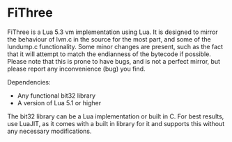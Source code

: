 # FiThree
FiThree is a Lua 5.3 vm implementation using Lua.
It is designed to mirror the behaviour of lvm.c in the source for the most part, and some of the lundump.c functionality.
Some minor changes are present, such as the fact that it will attempt to match the endianness of the bytecode if possible.
Please note that this is prone to have bugs, and is not a perfect mirror, but please report any inconvenience (bug) you find.

Dependencies:
* Any functional bit32 library
* A version of Lua 5.1 or higher

The bit32 library can be a Lua implementation or built in C. For best results, use LuaJIT, as it comes with a built in library for it and supports this without any necessary modifications.
